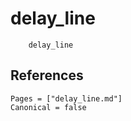 # delay_line

```@docs
    delay_line
```

## References

```@bibliography
Pages = ["delay_line.md"]
Canonical = false
```
